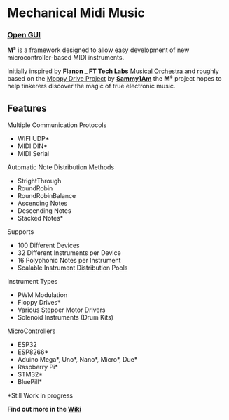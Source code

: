 # Mechanical Midi Music
### [Open GUI](https://mechanical-midi-music.vercel.app/)


**M³** is a framework designed to allow easy development of new microcontroller-based MIDI instruments. 

Initially inspired by **Flanon _ FT Tech Labs** [Musical Orchestra ](https://youtu.be/2UesaCcfI_8?t=24) and roughly based on the [Moppy Drive Project](https://github.com/Sammy1Am/Moppy2) by **[Sammy1Am](https://github.com/Sammy1Am)** the **M³** project hopes to help tinkerers discover the magic of true electronic music.

## Features
  Multiple Communication Protocols
  - WIFI UDP*
  - MIDI DIN*
  - MIDI Serial
  
  Automatic Note Distribution Methods
  - StrightThrough
  - RoundRobin
  - RoundRobinBalance
  - Ascending Notes
  - Descending Notes
  - Stacked Notes*
  
  Supports
  - 100 Different Devices
  - 32 Different Instruments per Device
  - 16 Polyphonic Notes per Instrument
  - Scalable Instrument Distribution Pools
  
  Instrument Types
  - PWM Modulation
  - Floppy Drives*
  - Various Stepper Motor Drivers
  - Solenoid Instruments (Drum Kits)
  
  MicroControllers
  - ESP32
  - ESP8266*
  - Aduino Mega*, Uno*, Nano*, Micro*, Due*
  - Raspberry Pi*
  - STM32*
  - BluePill*
  
  *Still Work in progress

**Find out more in the [Wiki](https://github.com/DJthefirst/Mechanical-Midi-Music/wiki)**
